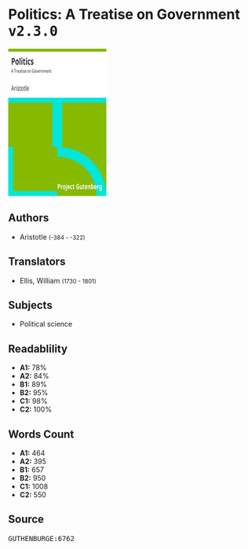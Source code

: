 # Politics: A Treatise on Government <kbd>v2.3.0</kbd>

![](./cover.medium.jpg "")

## Authors


 - Aristotle <small>(-384 - -322)</small>

## Translators


 - Ellis, William <small>(1730 - 1801)</small>

## Subjects


 - Political science

## Readablility


 - **A1:** 78%
 - **A2:** 84%
 - **B1:** 89%
 - **B2:** 95%
 - **C1:** 98%
 - **C2:** 100%

## Words Count


 - **A1:** 464
 - **A2:** 395
 - **B1:** 657
 - **B2:** 950
 - **C1:** 1008
 - **C2:** 550

## Source


<kbd>GUTHENBURGE:6762</kbd>
